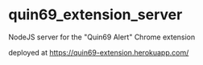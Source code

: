 # quin69_extension_server

NodeJS server for the "Quin69 Alert" Chrome extension


deployed at https://quin69-extension.herokuapp.com/
